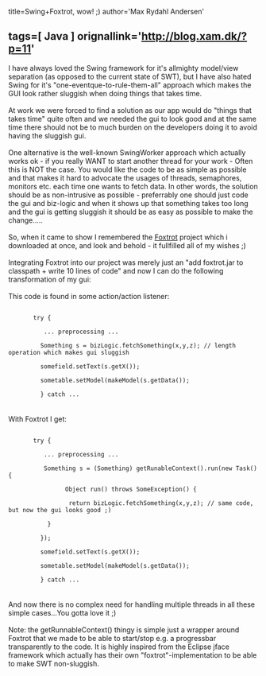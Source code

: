 title=Swing+Foxtrot, wow! ;)
author='Max Rydahl Andersen'

tags=[ Java ]
orignallink='http://blog.xam.dk/?p=11'
---
<div><p>I have always loved the Swing framework for it's allmighty model/view separation (as opposed to the current state of SWT), but I have also hated Swing for it's "one-eventque-to-rule-them-all" approach which makes the GUI look rather sluggish when doing things that takes time.<br><br>
At work we were forced to find a solution as our app would do "things that takes time" quite often and we needed the gui to look good and at the same time there should not be to much burden on the developers doing it to avoid having the sluggish gui.<br><br>
One alternative is the well-known SwingWorker approach which actually works ok - if you really WANT to start another thread for your work - Often this is NOT the case. You would like the code to be as simple as possible and that makes it hard to advocate the usages of threads, semaphores, monitors etc. each time one wants to fetch data. In other words, the solution should be as non-intrusive as possible - preferrably one should just code the gui and biz-logic and when it shows up that something takes too long and the gui is getting sluggish it should be as easy as possible to make the change.....<br><br>
So, when it came to show I remembered the <a href="http://foxtrot.sf.net" title="Foxtrot project">Foxtrot</a> project which i downloaded at once, and look and behold - it fullfilled all of my wishes ;)<br><br>
Integrating Foxtrot into our project was merely just an "add foxtrot.jar to classpath + write 10 lines of code" and now I can do the following transformation of my gui:<br><br>
This code is found in some action/action listener:<br><code><br>
&#160;&#160;&#160;&#160;&#160;&#160;&#160;try {<br>
&#160;&#160;&#160;&#160;&#160;&#160;&#160;&#160;&#160; ... preprocessing ...<br>
&#160;&#160;&#160;&#160;&#160;&#160;&#160;&#160;&#160;Something s = bizLogic.fetchSomething(x,y,z); // length operation which makes gui sluggish<br>
&#160;&#160;&#160;&#160;&#160;&#160;&#160;&#160;&#160;somefield.setText(s.getX());<br>
&#160;&#160;&#160;&#160;&#160;&#160;&#160;&#160;&#160;sometable.setModel(makeModel(s.getData());<br>
&#160;&#160;&#160;&#160;&#160;&#160;&#160;&#160;&#160;} catch ...<br></code><br><br>
With Foxtrot I get:<br><code><br>
&#160;&#160;&#160;&#160;&#160;&#160;&#160;try {<br>
&#160;&#160;&#160;&#160;&#160;&#160;&#160;&#160;&#160; ... preprocessing ...<br>
&#160;&#160;&#160;&#160;&#160;&#160;&#160;&#160;&#160; Something s = (Something) getRunableContext().run(new Task() { <br>
&#160;&#160;&#160;&#160;&#160;&#160;&#160;&#160;&#160;&#160;&#160;&#160; &#160;&#160;&#160;Object run() throws SomeException() {<br>
&#160;&#160;&#160;&#160;&#160;&#160;&#160;&#160;&#160;&#160;&#160;&#160;&#160;&#160;&#160;&#160;&#160;return bizLogic.fetchSomething(x,y,z); // same code, but now the gui looks good ;)<br>
  &#160;&#160;&#160;&#160;&#160;&#160;&#160;&#160;&#160;}<br>
&#160;&#160;&#160;&#160;&#160;&#160;&#160;&#160;&#160;}); <br>
&#160;&#160;&#160;&#160;&#160;&#160;&#160;&#160;&#160;somefield.setText(s.getX());<br>
&#160;&#160;&#160;&#160;&#160;&#160;&#160;&#160;&#160;sometable.setModel(makeModel(s.getData());<br>
&#160;&#160;&#160;&#160;&#160;&#160;&#160;&#160;&#160;} catch ...<br></code><br><br>
And now there is no complex need for handling multiple threads in all these simple cases...You gotta love it ;)<br><br>
Note: the getRunnableContext() thingy is simple just a wrapper around Foxtrot that we made to be able to start/stop e.g. a progressbar transparently to the code. It is highly inspired from the Eclipse jface framework which actually has their own "foxtrot"-implementation to be able to make SWT non-sluggish.</p></div>
